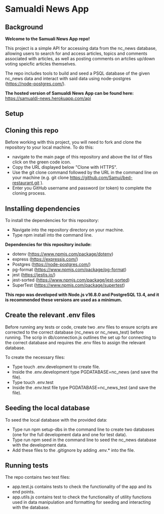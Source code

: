 # Samualdi News App

## Background

<b>Welcome to the Samuali News App repo!</b>

This project is a simple API for accessing data from the nc_news database, allowing users to search for and access articles, topics and comments associated with articles, as well as posting comments on artclies up/down voting speicfic articles themselves.

The repo includes tools to build and seed a PSQL database of the given nc_news data and interact with said data using node-postgres (https://node-postgres.com/).

<b>The hosted version of Samualdi News App can be found here:</b> 
https://samualdi-news.herokuapp.com/api 

## Setup

## Cloning this repo
Before working with this project, you will need to fork and clone the repository to your local machine. To do this: 
- navigate to the main page of this repository and above the list of files click on the green code icon.
- Copy the URL displayed below "Clone with HTTPS".
- Use the git clone command followed by the URL in the command line on your machine (e.g. git clone https://github.com/Samui/bed-restaurant.git ).
- Enter you GitHub username and password (or token) to complete the cloning process.

## Installing dependencies
To install the dependencies for this repository:
- Navigate into the repository directory on your machine.
- Type npm install into the command line.

<b>Dependencies for this repository include:</b>
- dotenv (https://www.npmjs.com/package/dotenv)
- express (https://expressjs.com/)
- Postgres (https://node-postgres.com/)
- pg-format (https://www.npmjs.com/package/pg-format)
- jest (https://jestjs.io/)
- jest-sorted (https://www.npmjs.com/package/jest-sorted)
- SuperTest (https://www.npmjs.com/package/supertest)

<b>This repo was developed with Node.js v16.8.0 and PostgreSQL 13.4, and it is recommended these versions are used as a minimum.</b>



## Create the relevant .env files
Before running any tests or code, create two .env files to ensure scripts are corrected to the correct database (nc_news or nc_news_test) before running. The scrip in db/connection.js outlines the set up for connecting to the correct database and requires the .env files to assign the relevant database.

To create the necessary files:
- Type touch .env.development to create file.
- Inside the .env.development type PGDATABASE=nc_news (and save the file).
- Type touch .env.test
- Inside the .env.test file type PGDATABASE=nc_news_test (and save the file).

## Seeding the local database
To seed the local database with the provided data:
- Type run npm setup-dbs in the command line to create two databases (one for the full development data and one for test data).
- Type run npm seed in the command line to seed the nc_news database with the development data.
- Add these files to the .gitignore by adding .env.* into the file.

## Running tests
The repo contains two test files:
- app.test.js contains tests to check the functionality of the app and its end points.
- app.utils.js contains test to check the functionality of utility functions used in data manipulation and formatting for seeding and interacting with the database.

